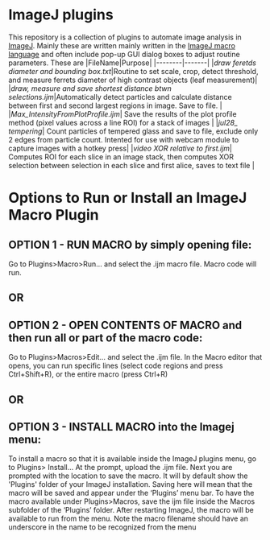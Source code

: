 # ImageJ plugins
This repository is a collection of plugins to automate image analysis in [ImageJ](https://imagej.net/). Mainly these are written mainly written in the [ImageJ macro language](https://imagej.net/ij/developer/macro/macros.html) and often include pop-up GUI dialog boxes to adjust routine parameters. These are 
|FileName|Purpose|
|--------|-------|
|*draw feretds diameter and bounding box.txt*|Routine to set scale, crop, detect threshold, and measure ferrets diameter of high contrast objects (leaf measurement)|
|*draw, measure and save shortest distance btwn selections.ijm*|Automatically detect particles and calculate distance between first and second largest regions in image. Save to file. |
|*Max_IntensityFromPlotProfile.ijm*| Save the results of the plot profile method (pixel values across a line ROI) for a stack of images |
|*jul28_ tempering*| Count particles of tempered glass and save to file, exclude only 2 edges from particle count. Intented for use with webcam module to capture images with a hotkey press|
|*video XOR relative to first.ijm*| Computes ROI for each slice in an image stack, then computes XOR selection between selection in each slice and first alice, saves to text file |

# Options to Run or Install an ImageJ Macro Plugin

## OPTION 1 - RUN MACRO by simply opening file:
Go to Plugins>Macro>Run… and select the .ijm macro file. Macro code will run.
## OR
## OPTION 2 - OPEN CONTENTS OF MACRO and then run all or part of the macro code:
Go to Plugins>Macros>Edit… and select the .ijm file.
In the Macro editor that opens, you can run specific lines (select code regions and press 
Ctrl+Shift+R), or the entire macro (press Ctrl+R)
## OR
## OPTION 3 - INSTALL MACRO into the Imagej menu:
To install a macro so that it is available inside the ImageJ plugins menu, go to Plugins> 
Install... At the prompt, upload the .ijm file. Next you are prompted with the location to save 
the macro. It will by default show the 'Plugins' folder of your ImageJ installation. Saving here 
will mean that the macro will be saved and appear under the ‘Plugins’ menu bar. To have the 
macro available under Plugins>Macros, save the ijm file inside the Macros subfolder of the 
‘Plugins’ folder. After restarting ImageJ, the macro will be available to run from the menu. 
Note the macro filename should have an underscore in the name to be recognized from the 
menu
